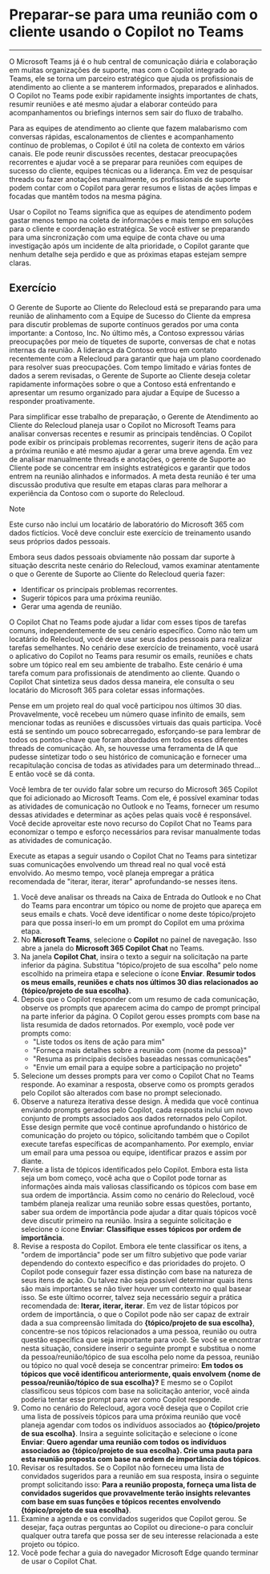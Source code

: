 # Preparar-se para uma reunião com o cliente usando o Copilot no Teams
---
O Microsoft Teams já é o hub central de comunicação diária e colaboração em muitas organizações de suporte, mas com o Copilot integrado ao Teams, ele se torna um parceiro estratégico que ajuda os profissionais de atendimento ao cliente a se manterem informados, preparados e alinhados. O Copilot no Teams pode exibir rapidamente insights importantes de chats, resumir reuniões e até mesmo ajudar a elaborar conteúdo para acompanhamentos ou briefings internos sem sair do fluxo de trabalho.

Para as equipes de atendimento ao cliente que fazem malabarismo com conversas rápidas, escalonamentos de clientes e acompanhamento contínuo de problemas, o Copilot é útil na coleta de contexto em vários canais. Ele pode reunir discussões recentes, destacar preocupações recorrentes e ajudar você a se preparar para reuniões com equipes de sucesso do cliente, equipes técnicas ou a liderança. Em vez de pesquisar threads ou fazer anotações manualmente, os profissionais de suporte podem contar com o Copilot para gerar resumos e listas de ações limpas e focadas que mantêm todos na mesma página.

Usar o Copilot no Teams significa que as equipes de atendimento podem gastar menos tempo na coleta de informações e mais tempo em soluções para o cliente e coordenação estratégica. Se você estiver se preparando para uma sincronização com uma equipe de conta chave ou uma investigação após um incidente de alta prioridade, o Copilot garante que nenhum detalhe seja perdido e que as próximas etapas estejam sempre claras.

## Exercício

O Gerente de Suporte ao Cliente do Relecloud está se preparando para uma reunião de alinhamento com a Equipe de Sucesso do Cliente da empresa para discutir problemas de suporte contínuos gerados por uma conta importante: a Contoso, Inc. No último mês, a Contoso expressou várias preocupações por meio de tíquetes de suporte, conversas de chat e notas internas da reunião. A liderança da Contoso entrou em contato recentemente com a Relecloud para garantir que haja um plano coordenado para resolver suas preocupações. Com tempo limitado e várias fontes de dados a serem revisadas, o Gerente de Suporte ao Cliente deseja coletar rapidamente informações sobre o que a Contoso está enfrentando e apresentar um resumo organizado para ajudar a Equipe de Sucesso a responder proativamente.

Para simplificar esse trabalho de preparação, o Gerente de Atendimento ao Cliente do Relecloud planeja usar o Copilot no Microsoft Teams para analisar conversas recentes e resumir as principais tendências. O Copilot pode exibir os principais problemas recorrentes, sugerir itens de ação para a próxima reunião e até mesmo ajudar a gerar uma breve agenda. Em vez de analisar manualmente threads e anotações, o gerente de Suporte ao Cliente pode se concentrar em insights estratégicos e garantir que todos entrem na reunião alinhados e informados. A meta desta reunião é ter uma discussão produtiva que resulte em etapas claras para melhorar a experiência da Contoso com o suporte do Relecloud.

> [!NOTE]
>  Este curso não inclui um locatário de laboratório do Microsoft 365 com dados fictícios. Você deve concluir este exercício de treinamento usando seus próprios dados pessoais.

Embora seus dados pessoais obviamente não possam dar suporte à situação descrita neste cenário do Relecloud, vamos examinar atentamente o que o Gerente de Suporte ao Cliente do Relecloud queria fazer:

- Identificar os principais problemas recorrentes.
- Sugerir tópicos para uma próxima reunião.
- Gerar uma agenda de reunião.

O Copilot Chat no Teams pode ajudar a lidar com esses tipos de tarefas comuns, independentemente de seu cenário específico. Como não tem um locatário do Relecloud, você deve usar seus dados pessoais para realizar tarefas semelhantes. No cenário dese exercício de treinamento, você usará o aplicativo do Copilot no Teams para resumir os emails, reuniões e chats sobre um tópico real em seu ambiente de trabalho. Este cenário é uma tarefa comum para profissionais de atendimento ao cliente. Quando o Copilot Chat sintetiza seus dados dessa maneira, ele consulta o seu locatário do Microsoft 365 para coletar essas informações.

Pense em um projeto real do qual você participou nos últimos 30 dias. Provavelmente, você recebeu um número quase infinito de emails, sem mencionar todas as reuniões e discussões virtuais das quais participa. Você está se sentindo um pouco sobrecarregado, esforçando-se para lembrar de todos os pontos-chave que foram abordados em todos esses diferentes threads de comunicação. Ah, se houvesse uma ferramenta de IA que pudesse sintetizar todo o seu histórico de comunicação e fornecer uma recapitulação concisa de todas as atividades para um determinado thread... E então você se dá conta.

Você lembra de ter ouvido falar sobre um recurso do Microsoft 365 Copilot que foi adicionado ao Microsoft Teams. Com ele, é possível examinar todas as atividades de comunicação no Outlook e no Teams, fornecer um resumo dessas atividades e determinar as ações pelas quais você é responsável. Você decide aproveitar este novo recurso do Copilot Chat no Teams para economizar o tempo e esforço necessários para revisar manualmente todas as atividades de comunicação.

Execute as etapas a seguir usando o Copilot Chat no Teams para sintetizar suas comunicações envolvendo um thread real no qual você está envolvido. Ao mesmo tempo, você planeja empregar a prática recomendada de "iterar, iterar, iterar" aprofundando-se nesses itens.

1. Você deve analisar os threads na Caixa de Entrada do Outlook e no Chat do Teams para encontrar um tópico ou nome de projeto que apareça em seus emails e chats. Você deve identificar o nome deste tópico/projeto para que possa inseri-lo em um prompt do Copilot em uma próxima etapa.
1. No **Microsoft Teams**, selecione o **Copilot** no painel de navegação. Isso abre a janela do **Microsoft 365 Copilot Chat** no Teams.
1. Na janela **Copilot Chat**, insira o texto a seguir na solicitação na parte inferior da página. Substitua "tópico/projeto de sua escolha" pelo nome escolhido na primeira etapa e selecione o ícone **Enviar**. **Resumir todos os meus emails, reuniões e chats nos últimos 30 dias relacionados ao {tópico/projeto de sua escolha}**.
1. Depois que o Copilot responder com um resumo de cada comunicação, observe os prompts que aparecem acima do campo de prompt principal na parte inferior da página. O Copilot gerou esses prompts com base na lista resumida de dados retornados. Por exemplo, você pode ver prompts como:
   - "Liste todos os itens de ação para mim"
   - "Forneça mais detalhes sobre a reunião com {nome da pessoa}"
   - "Resuma as principais decisões baseadas nessas comunicações"
   - "Envie um email para a equipe sobre a participação no projeto"
1. Selecione um desses prompts para ver como o Copilot Chat no Teams responde. Ao examinar a resposta, observe como os prompts gerados pelo Copilot são alterados com base no prompt selecionado.
1. Observe a natureza iterativa desse design. À medida que você continua enviando prompts gerados pelo Copilot, cada resposta inclui um novo conjunto de prompts associados aos dados retornados pelo Copilot. Esse design permite que você continue aprofundando o histórico de comunicação do projeto ou tópico, solicitando também que o Copilot execute tarefas específicas de acompanhamento. Por exemplo, enviar um email para uma pessoa ou equipe, identificar prazos e assim por diante.
1. Revise a lista de tópicos identificados pelo Copilot. Embora esta lista seja um bom começo, você acha que o Copilot pode tornar as informações ainda mais valiosas classificando os tópicos com base em sua ordem de importância. Assim como no cenário do Relecloud, você também planeja realizar uma reunião sobre essas questões, portanto, saber sua ordem de importância pode ajudar a ditar quais tópicos você deve discutir primeiro na reunião. Insira a seguinte solicitação e selecione o ícone **Enviar**: **Classifique esses tópicos por ordem de importância**.
1. Revise a resposta do Copilot. Embora ele tente classificar os itens, a "ordem de importância" pode ser um filtro subjetivo que pode variar dependendo do contexto específico e das prioridades do projeto. O Copilot pode conseguir fazer essa distinção com base na natureza de seus itens de ação. Ou talvez não seja possível determinar quais itens são mais importantes se não tiver houver um contexto no qual basear isso. Se este último ocorrer, talvez seja necessário seguir a prática recomendada de:  **Iterar, iterar, iterar**. Em vez de listar tópicos por ordem de importância, o que o Copilot pode não ser capaz de extrair dada a sua compreensão limitada do **{tópico/projeto de sua escolha}**, concentre-se nos tópicos relacionados a uma pessoa, reunião ou outra questão específica que seja importante para você. Se você se encontrar nesta situação, considere inserir o seguinte prompt e substitua o nome da pessoa/reunião/tópico de sua escolha pelo nome da pessoa, reunião ou tópico no qual você deseja se concentrar primeiro: **Em todos os tópicos que você identificou anteriormente, quais envolvem {nome de pessoa/reunião/tópico de sua escolha}?** E mesmo se o Copilot classificou seus tópicos com base na solicitação anterior, você ainda poderia tentar esse prompt para ver como Copilot responde. 
1. Como no cenário do Relecloud, agora você deseja que o Copilot crie uma lista de possíveis tópicos para uma próxima reunião que você planeja agendar com todos os indivíduos associados ao **{tópico/projeto de sua escolha}**. Insira a seguinte solicitação e selecione o ícone **Enviar**: **Quero agendar uma reunião com todos os indivíduos associados ao {tópico/projeto de sua escolha}. Crie uma pauta para esta reunião proposta com base na ordem de importância dos tópicos**.
1. Revisar os resultados. Se o Copilot não forneceu uma lista de convidados sugeridos para a reunião em sua resposta, insira o seguinte prompt solicitando isso: **Para a reunião proposta, forneça uma lista de convidados sugeridos que provavelmente terão insights relevantes com base em suas funções e tópicos recentes envolvendo {tópico/projeto de sua escolha}**.
1. Examine a agenda e os convidados sugeridos que Copilot gerou. Se desejar, faça outras perguntas ao Copilot ou direcione-o para concluir qualquer outra tarefa que possa ser de seu interesse relacionada a este projeto ou tópico.
1. Você pode fechar a guia do navegador Microsoft Edge quando terminar de usar o Copilot Chat.
